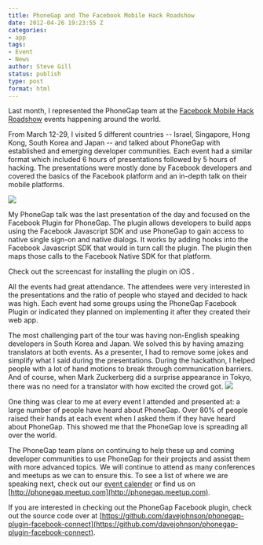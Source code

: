 ```yaml
---
title: PhoneGap and The Facebook Mobile Hack Roadshow
date: 2012-04-26 19:23:55 Z
categories:
- app
tags:
- Event
- News
author: Steve Gill
status: publish
type: post
format: html
---
```


Last month, I represented the PhoneGap team at the [Facebook Mobile Hack Roadshow](https://developers.facebook.com/blog/post/2012/04/12/mobile-hacks-roadshow--and-the-winners-are/) events happening around the world.

From March 12-29, I visited 5 different countries -- Israel, Singapore, Hong Kong, South Korea and Japan -- and talked about PhoneGap with established and emerging developer communities. Each event had a similar format which included 6 hours of presentations followed by 5 hours of hacking. The presentations were mostly done by Facebook developers and covered the basics of the Facebook platform and an in-depth talk on their mobile platforms.

[![](/uploads/2012/04/hack.jpg)](/uploads/2012/04/hack.jpg)

My PhoneGap talk was the last presentation of the day and focused on the Facebook Plugin for PhoneGap. The plugin allows developers to build apps using the Facebook Javascript SDK and use PhoneGap to gain access to native single sign-on and native dialogs. It works by adding hooks into the Facebook Javascript SDK that would in turn call the plugin. The plugin then maps those calls to the Facebook Native SDK for that platform.

Check out the screencast for installing the plugin on iOS .

All the events had great attendance. The attendees were very interested in the presentations and the ratio of people who stayed and decided to hack was high. Each event had some groups using the PhoneGap Facebook Plugin or indicated they planned on implementing it after they created their web app.

The most challenging part of the tour was having non-English speaking developers in South Korea and Japan. We solved this by having amazing translators at both events. As a presenter, I had to remove some jokes and simplify what I said during the presentations. During the hackathon, I helped people with a lot of hand motions to break through communication barriers. And of course, when Mark Zuckerberg did a surprise appearance in Tokyo, there was no need for a translator with how excited the crowd got. [![](/uploads/2012/04/zuck.jpg)](/uploads/2012/04/zuck.jpg)

One thing was clear to me at every event I attended and presented at: a large number of people have heard about PhoneGap. Over 80% of people raised their hands at each event when I asked them if they have heard about PhoneGap. This showed me that the PhoneGap love is spreading all over the world.

The PhoneGap team plans on continuing to help these up and coming developer communities to use PhoneGap for their projects and assist them with more advanced topics. We will continue to attend as many conferences and meetups as we can to ensure this. To see a list of where we are speaking next, check out our [event calender](http://phonegap.com/events) or find us on [http://phonegap.meetup.com](http://phonegap.meetup.com).

If you are interested in checking out the PhoneGap Facebook plugin, check out the source code over at [https://github.com/davejohnson/phonegap-plugin-facebook-connect](https://github.com/davejohnson/phonegap-plugin-facebook-connect).
